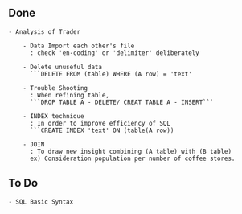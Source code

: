 ## Done

	- Analysis of Trader

		- Data Import each other's file
		  : check 'en-coding' or 'delimiter' deliberately

		- Delete unuseful data
		  ```DELETE FROM (table) WHERE (A row) = 'text'

		- Trouble Shooting
		  : When refining table,
		  ```DROP TABLE A - DELETE/ CREAT TABLE A - INSERT```

		- INDEX technique
		  : In order to improve efficiency of SQL
		  ```CREATE INDEX 'text' ON (table(A row))

		- JOIN
		  : To draw new insight combining (A table) with (B table)
		  ex) Consideration population per number of coffee stores.

## To Do

	- SQL Basic Syntax
